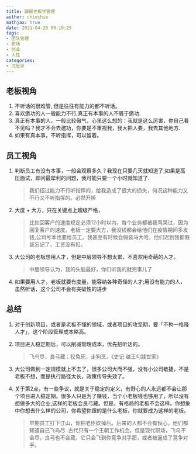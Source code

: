 ```yaml
---
title: 跟聂老板学管理
author: chiechie
mathjax: true
date: 2021-04-20 09:10:29
tags:
- 团队管理
- 职场
- 创业
- 人性
categories:
- 沉思录
---
```


## 老板视角

1. 不听话的很难管, 但是往往有能力的都不听话。
2. 喜欢邀功的人一般能力不行,真正有本事的人不屑于邀功.
3. 真正有本事的人，一般比较傲气，心里这么想的：我就是这么厉害，你自己看不见吗？我才不会去邀功，你要是不重视我，我大把人要，我去其他地方.
4. 如果有真本事，不听指挥，可以留着。

## 员工视角

1. 判断员工有没有本事，一般会观察多久？我现在只要几天就知道了;如果是高压面试，即问最犀利的问题，我可能只要一个小时就知道了.
   
   > 我们招过能力不行听指挥的，给我造成了很大的损失，何况这种能力又不行又不听指挥的。必然开掉
2. 大度 + 大方，只在关键点上超级严格，
   
   > 比如回客户的速度规定必须12小时以内，每个业务都被我骂哭过，因为回复客户的速度。老板一定要大方，我没钱都会给他们在疫情期间多发钱,公司亏本也要给员工。我甚至有时候会假装马大哈，他们迟到我都假装忘记了，工资没有扣。

3. 大公司的老板想用人才，但是中层领导不想太累，不喜欢用奇葩的人才。
   
   > 中层领导认为，我的头脑最好，你们听我的就完事儿了
4.  如果要用人才，老板就要有度量，能容纳各种奇怪的人才;用没有能力的人，虽然听话，这个公司不会有突破性的进步

## 总结

1. 对于创新项目，或者是老板不懂的领域，或者项目的攻坚期，要「不拘一格降人才」，这个阶段管理成本略高。
2. 项目进入稳定期后，可以削减管理成本，优先招听话的。
   
    > 飞鸟尽，良弓藏；狡兔死，走狗烹。《史记·越王勾践世家》
3. 大公司做到一定规模就上不去了，很多公司大而不强，没有小公司敏捷，不是老板不想，而是执行路径太长，政策传导失效了。
4. 关于第2点，有一些争议，就是关于稳定的定义，有野心的人永远都不会让那个项目进入稳定期。很多人只是为了赚钱，当个小老板钱也够用了，所以没有想做多大的企业,这样的老板会良弓藏。但是，有格局的老板不会这样。你想象中你想去什么样的公司，你希望你跟的是什么老板，你就要成为这样的老板。
   
   > 早期员工打下江山，你把老臣砍掉后。后来的人都不会有恒心，他们都知道自己飞鸟尽.
   > 古代只有一个王朝工作机会。但是现代职场，飞鸟不会尽，良弓也不会藏，它只会飞到你竞争对手那，或者被逼成了竞争对手。